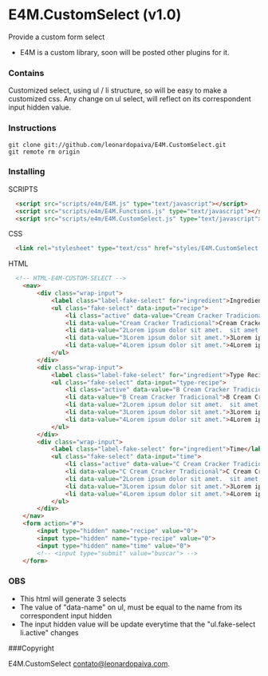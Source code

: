 E4M.CustomSelect (v1.0)
=========

Provide a custom form select 
- E4M is a custom library, soon will be posted other plugins for it.

### Contains
Customized select, using ul / li structure, so will be easy to make a customized css. Any change on ul select, will reflect on its correspondent input hidden value.

### Instructions
```
git clone git://github.com/leonardopaiva/E4M.CustomSelect.git
git remote rm origin
```
### Installing

SCRIPTS
```html
  <script src="scripts/e4m/E4M.js" type="text/javascript"></script>
  <script src="scripts/e4m/E4M.Functions.js" type="text/javascript"></script>
  <script src="scripts/e4m/E4M.CustomSelect.js" type="text/javascript"></script>
```
CSS
```html
  <link rel="stylesheet" type="text/css" href="styles/E4M.CustomSelect.css">
```
HTML
```html
  <!-- HTML-E4M-CUSTOM-SELECT -->
	<nav>
		<div class="wrap-input">
			<label class="label-fake-select" for="ingredient">Ingredient</label>
			<ul class="fake-select" data-input="recipe">
				<li class="active" data-value="Cream Cracker Tradicional">Cream Cracker Tradicional Tradicional</li>
				<li data-value="Cream Cracker Tradicional">Cream Cracker Tradicional</li>
				<li data-value="2Lorem ipsum dolor sit amet.  sit amet.  sit amet.">2Lorem ipsum dolor sit amet.  sit amet.  sit amet.</li>
				<li data-value="3Lorem ipsum dolor sit amet.">3Lorem ipsum dolor sit amet.</li>
				<li data-value="4Lorem ipsum dolor sit amet.">4Lorem ipsum dolor sit amet.</li>
			</ul>
		</div>
		<div class="wrap-input">
			<label class="label-fake-select" for="ingredient">Type Recipe</label>
			<ul class="fake-select" data-input="type-recipe">
				<li class="active" data-value="B Cream Cracker Tradicional">B Cream Cracker Tradicional Tradicional</li>
				<li data-value="B Cream Cracker Tradicional">B Cream Cracker Tradicional</li>
				<li data-value="2Lorem ipsum dolor sit amet.  sit amet.  sit amet.">2Lorem ipsum dolor sit amet.  sit amet.  sit amet.</li>
				<li data-value="3Lorem ipsum dolor sit amet.">3Lorem ipsum dolor sit amet.</li>
				<li data-value="4Lorem ipsum dolor sit amet.">4Lorem ipsum dolor sit amet.</li>
			</ul>
		</div>
		<div class="wrap-input">
			<label class="label-fake-select" for="ingredient">Time</label>
			<ul class="fake-select" data-input="time">
				<li class="active" data-value="C Cream Cracker Tradicional">C Cream Cracker Tradicional Tradicional</li>
				<li data-value="C Cream Cracker Tradicional">C Cream Cracker Tradicional</li>
				<li data-value="2Lorem ipsum dolor sit amet.  sit amet.  sit amet.">2Lorem ipsum dolor sit amet.  sit amet.  sit amet.</li>
				<li data-value="3Lorem ipsum dolor sit amet.">3Lorem ipsum dolor sit amet.</li>
				<li data-value="4Lorem ipsum dolor sit amet.">4Lorem ipsum dolor sit amet.</li>
			</ul>
		</div>
	</nav>
	<form action="#">
		<input type="hidden" name="recipe" value="0">
		<input type="hidden" name="type-recipe" value="0">
		<input type="hidden" name="time" value="0">
		<!-- <input type="submit" value="buscar"> -->
	</form>
```
### OBS
- This html will generate 3 selects
- The value of "data-name" on ul, must be equal to the name from its correspondent input hidden
- The input hidden value will be update everytime that the "ul.fake-select li.active" changes

###Copyright

E4M.CustomSelect contato@leonardopaiva.com.
